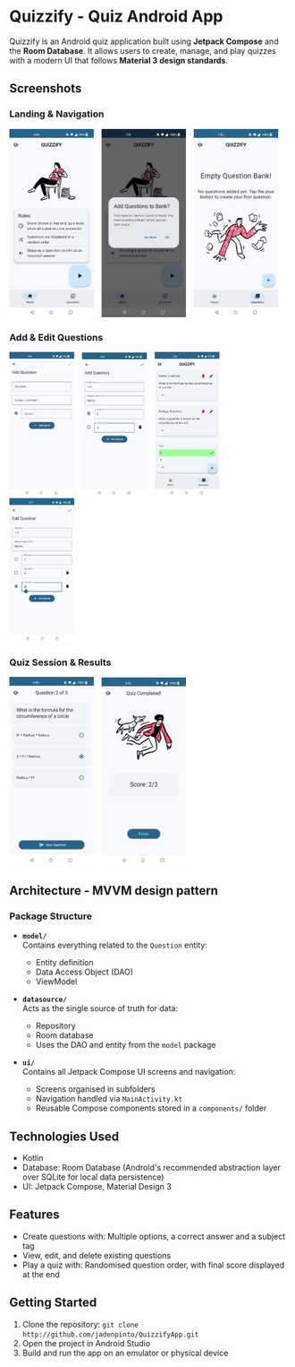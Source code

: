 # Quizzify - Quiz Android App

Quizzify is an Android quiz application built using **Jetpack Compose** and the **Room Database**. It allows users to create, manage, and play quizzes with a modern UI that follows **Material 3 design standards**.

## Screenshots

### Landing & Navigation
<p float="left">
  <img src="readme-assets/home_screen.jpg" width="30%" style="margin-right:10px;" />
  <img src="readme-assets/start_quiz_no_question.jpg" width="30%" style="margin-right:10px;" />
  <img src="readme-assets/empty_question_bank.jpg" width="30%" />
</p>

### Add & Edit Questions
<p float="left">
  <img src="readme-assets/add_question_1.jpg" width="23%" style="margin-right:10px;" />
  <img src="readme-assets/add_question_2.jpg" width="23%" style="margin-right:10px;" />
  <img src="readme-assets/question_bank.jpg" width="23%" style="margin-right:10px;" />
  <img src="readme-assets/edit_question.jpg" width="23%" />
</p>

### Quiz Session & Results
<p float="left">
  <img src="readme-assets/quiz_mode.jpg" width="30%" style="margin-right:10px;" />
  <img src="readme-assets/score_screen.jpg" width="30%" />
</p>


## Architecture - MVVM design pattern

### Package Structure

- **`model/`**  
  Contains everything related to the `Question` entity:
    - Entity definition
    - Data Access Object (DAO)
    - ViewModel

- **`datasource/`**  
  Acts as the single source of truth for data:
    - Repository
    - Room database
    - Uses the DAO and entity from the `model` package

- **`ui/`**  
  Contains all Jetpack Compose UI screens and navigation:
    - Screens organised in subfolders
    - Navigation handled via `MainActivity.kt`
    - Reusable Compose components stored in a `components/` folder


## Technologies Used

- Kotlin
- Database: Room Database (Android's recommended abstraction layer over SQLite for local data persistence)
- UI: Jetpack Compose, Material Design 3

## Features
- Create questions with: Multiple options, a correct answer and a subject tag
- View, edit, and delete existing questions
- Play a quiz with: Randomised question order, with final score displayed at the end

## Getting Started
1. Clone the repository: `git clone http://github.com/jadenpinto/QuizzifyApp.git`
2. Open the project in Android Studio
3. Build and run the app on an emulator or physical device
